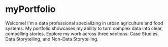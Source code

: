 # myPortfolio
Welcome! I'm a data professional specializing in urban agriculture and food systems. My portfolio showcases my ability to turn complex data into clear, compelling stories. Explore my work across three sections: Case Studies, Data Storytelling, and Non-Data Storytelling.
